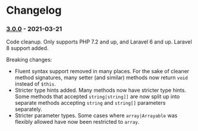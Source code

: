 # Changelog

### [3.0.0] - 2021-03-21

Code cleanup. Only supports PHP 7.2 and up, and Laravel 6 and up. Laravel 8 support added.

Breaking changes:
- Fluent syntax support removed in many places. For the sake of cleaner method signatures, many setter (and similar) methods now return `void` instead of `$this`.
- Stricter type hints added. Many methods now have stricter type hints. Some methods that accepted `string|string]]` are now split up into separate methods accepting `string` and `string[]` parameters separately.
- Stricter parameter types. Some cases where `array|Arrayable` was flexibly allowed have now been restricted to `array`.


[3.0.0]: https://github.com/czim/laravel-filter/compare/3.0.0...2.0.3
